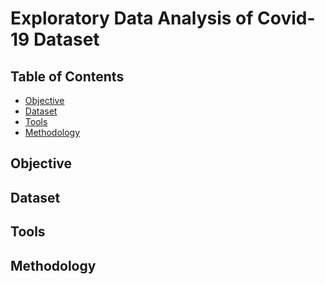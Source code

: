 # Exploratory Data Analysis of Covid-19 Dataset

## Table of Contents
  - [Objective](#objective)
  - [Dataset](#dataset)
  - [Tools](#tools)
  - [Methodology](#methodology)

## Objective

## Dataset

## Tools

## Methodology
